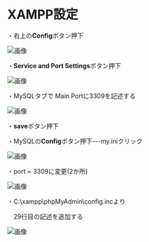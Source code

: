 # XAMPP設定

・右上の**Config**ボタン押下

![画像](https://github.com/kereker/open_til/blob/feature/PHP_Basic/php/udemy/img/XAMMP%E3%82%B3%E3%83%B3%E3%83%88%E3%83%AD%E3%83%BC%E3%83%AB%E3%83%91%E3%83%8D%E3%83%AB.PNG)

・**Service and Port Settings**ボタン押下

![画像](https://github.com/kereker/open_til/blob/feature/PHP_Basic/php/udemy/img/XAMMP2.PNG)

・MySQLタブで Main Portに3309を記述する

![画像](https://github.com/kereker/open_til/blob/feature/PHP_Basic/php/udemy/img/XAMMP3.PNG)

・**save**ボタン押下

・MySQLの**Config**ボタン押下---my.iniクリック

  
![画像](https://github.com/kereker/open_til/blob/feature/PHP_Basic/php/udemy/img/XAMMP4.PNG)
  
・port = 3309に変更(2か所)

![画像](https://github.com/kereker/open_til/blob/feature/PHP_Basic/php/udemy/img/XAMMP5.PNG)

・C:\xampp\phpMyAdmin\config.incより

　29行目の記述を追加する

![画像](https://github.com/kereker/open_til/blob/feature/PHP_Basic/php/udemy/img/XAMMP6.PNG)


